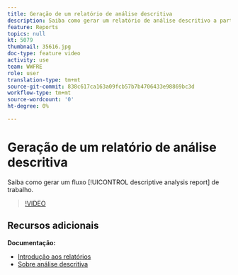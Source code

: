 ```yaml
---
title: Geração de um relatório de análise descritiva
description: Saiba como gerar um relatório de análise descritivo a partir de um fluxo de trabalho no Adobe Campaign Classic.
feature: Reports
topics: null
kt: 5079
thumbnail: 35616.jpg
doc-type: feature video
activity: use
team: WWFRE
role: user
translation-type: tm+mt
source-git-commit: 838c617ca163a09fcb57b7b4706433e98869bc3d
workflow-type: tm+mt
source-wordcount: '0'
ht-degree: 0%

---
```



# Geração de um relatório de análise descritiva

Saiba como gerar um fluxo [!UICONTROL descriptive analysis report] de trabalho.

>[!VIDEO](https://video.tv.adobe.com/v/35616?quality=12)

## Recursos adicionais

**Documentação:**

* [Introdução aos relatórios](https://docs.adobe.com/content/help/en/campaign-classic/using/reporting/reporting-in-adobe-campaign/about-adobe-campaign-reporting-tools.html)
* [Sobre análise descritiva](https://docs.adobe.com/content/help/en/campaign-classic/using/reporting/analyzing-populations/about-descriptive-analysis.html)
